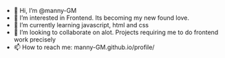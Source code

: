 - 👋 Hi, I’m @manny-GM
- 👀 I’m interested in Frontend. Its becoming my new found love.
- 🌱 I’m currently learning javascript, html and css
- 💞️ I’m looking to collaborate on alot. Projects requiring me to do frontend work precisely 
- 📫 How to reach me: manny-GM.github.io/profile/

<!---
manny-GM/manny-GM is a ✨ special ✨ repository because its `README.md` (this file) appears on your GitHub profile.
You can click the Preview link to take a look at your changes.
--->
